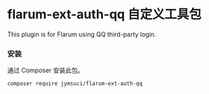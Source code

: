 # flarum-ext-auth-qq 自定义工具包
This plugin is for Flarum using QQ third-party login.

### 安装

通过 Composer 安装此包。

```bash
composer require jymsuci/flarum-ext-auth-qq
```

